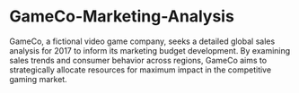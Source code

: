 # GameCo-Marketing-Analysis
GameCo, a fictional video game company, seeks a detailed global sales analysis for 2017 to inform its marketing budget development. By examining sales trends and consumer behavior across regions, GameCo aims to strategically allocate resources for maximum impact in the competitive gaming market.
